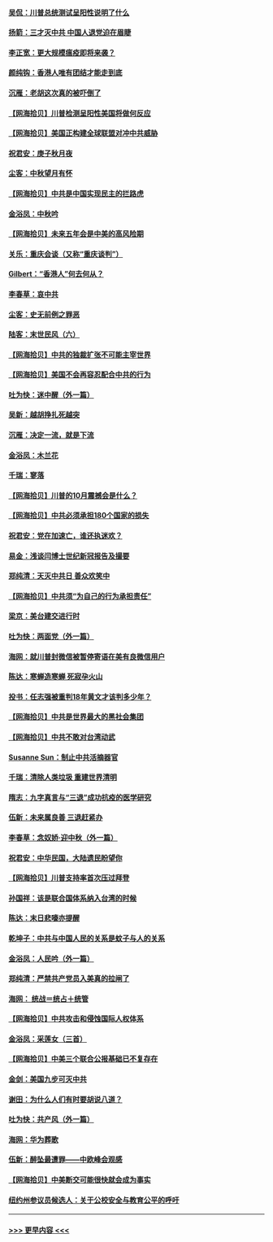 #### [吴侃：川普总统测试呈阳性说明了什么](../pages/nsc993/n12451869.md?t=10041902) 
#### [扬箭：三才灭中共 中国人退党迫在眉睫](../pages/nsc993/n12451842.md?t=10041902) 
#### [李正宽：更大规模瘟疫即将来袭？](../pages/nsc993/n12451455.md?t=10041902) 
#### [颜纯钩：香港人唯有团结才能走到底](../pages/nsc993/n12450870.md?t=10041902) 
#### [沉雁：老胡这次真的被吓倒了](../pages/nsc993/n12449796.md?t=10041902) 
#### [【网海拾贝】川普检测呈阳性美国将做何反应](../pages/nsc993/n12449042.md?t=10041902) 
#### [【网海拾贝】美国正构建全球联盟对冲中共威胁](../pages/nsc993/n12446580.md?t=10041902) 
#### [祝君安：庚子秋月夜](../pages/nsc993/n12445870.md?t=10041902) 
#### [尘客：中秋望月有怀](../pages/nsc993/n12444632.md?t=10041902) 
#### [【网海拾贝】中共是中国实现民主的拦路虎](../pages/nsc993/n12443573.md?t=10041902) 
#### [金浴凤：中秋吟](../pages/nsc993/n12441773.md?t=10041902) 
#### [【网海拾贝】未来五年会是中美的高风险期](../pages/nsc993/n12440760.md?t=10041902) 
#### [关乐：重庆会谈（又称“重庆谈判”）](../pages/nsc993/n12437525.md?t=10041902) 
#### [Gilbert：“香港人”何去何从？](../pages/nsc993/n12435894.md?t=10041902) 
#### [李春草：哀中共](../pages/nsc993/n12435874.md?t=10041902) 
#### [尘客：史无前例之罪恶](../pages/nsc993/n12435762.md?t=10041902) 
#### [陆客：末世民风（六）](../pages/nsc993/n12435354.md?t=10041902) 
#### [【网海拾贝】中共的独裁扩张不可能主宰世界](../pages/nsc993/n12435151.md?t=10041902) 
#### [【网海拾贝】美国不会再容忍配合中共的行为](../pages/nsc993/n12433808.md?t=10041902) 
#### [吐为快：迷中醒（外一篇）](../pages/nsc993/n12433585.md?t=10041902) 
#### [吴新：越胡挣扎死越突](../pages/nsc993/n12433562.md?t=10041902) 
#### [沉雁：决定一流，就是下流](../pages/nsc993/n12432128.md?t=10041902) 
#### [金浴凤：木兰花](../pages/nsc993/n12432124.md?t=10041902) 
#### [千瑞：寥落](../pages/nsc993/n12432071.md?t=10041902) 
#### [【网海拾贝】川普的10月震撼会是什么？](../pages/nsc993/n12431624.md?t=10041902) 
#### [【网海拾贝】中共必须承担180个国家的损失](../pages/nsc993/n12428893.md?t=10041902) 
#### [祝君安：党在加速亡，谁还执迷欢？](../pages/nsc993/n12428652.md?t=10041902) 
#### [易金：浅谈闫博士世纪新冠报告及撮要](../pages/nsc993/n12426822.md?t=10041902) 
#### [郑纯清：天灭中共日 善众欢笑中](../pages/nsc993/n12426784.md?t=10041902) 
#### [【网海拾贝】中共须“为自己的行为承担责任”](../pages/nsc993/n12426067.md?t=10041902) 
#### [梁京：美台建交进行时](../pages/nsc993/n12424066.md?t=10041902) 
#### [吐为快：两面党（外一篇）](../pages/nsc993/n12424043.md?t=10041902) 
#### [海网：就川普封微信被暂停寄语在美有良微信用户](../pages/nsc993/n12424021.md?t=10041902) 
#### [陈达：寒蝉造寒蝉 死寂孕火山](../pages/nsc993/n12423958.md?t=10041902) 
#### [投书：任志强被重判18年黄文才该判多少年？](../pages/nsc993/n12423672.md?t=10041902) 
#### [【网海拾贝】中共是世界最大的黑社会集团](../pages/nsc993/n12423543.md?t=10041902) 
#### [【网海拾贝】中共不敢对台湾动武](../pages/nsc993/n12421418.md?t=10041902) 
#### [Susanne Sun：制止中共活摘器官](../pages/nsc993/n12419654.md?t=10041902) 
#### [千瑞：清除人类垃圾 重建世界清明](../pages/nsc993/n12419414.md?t=10041902) 
#### [隋志：九字真言与“三退”成功抗疫的医学研究](../pages/nsc993/n12419248.md?t=10041902) 
#### [伍新：未来属良善 三退赶紧办](../pages/nsc993/n12418496.md?t=10041902) 
#### [李春草：念奴娇·迎中秋（外一篇）](../pages/nsc993/n12418465.md?t=10041902) 
#### [祝君安：中华民国，大陆遗民盼望你](../pages/nsc993/n12418089.md?t=10041902) 
#### [【网海拾贝】川普支持率首次压过拜登](../pages/nsc993/n12418050.md?t=10041902) 
#### [孙国祥：该是联合国体系纳入台湾的时候](../pages/nsc993/n12417369.md?t=10041902) 
#### [陈达：末日悲嚎亦提醒](../pages/nsc993/n12416736.md?t=10041902) 
#### [乾坤子：中共与中国人民的关系是蚊子与人的关系](../pages/nsc993/n12416632.md?t=10041902) 
#### [金浴凤：人民吟（外一篇）](../pages/nsc993/n12416567.md?t=10041902) 
#### [郑纯清：严禁共产党员入美真的拉闸了](../pages/nsc993/n12416550.md?t=10041902) 
#### [海网： 统战＝统占＋统管](../pages/nsc993/n12416404.md?t=10041902) 
#### [【网海拾贝】中共攻击和侵蚀国际人权体系](../pages/nsc993/n12416250.md?t=10041902) 
#### [金浴凤：采莲女（三首）](../pages/nsc993/n12415517.md?t=10041902) 
#### [【网海拾贝】中美三个联合公报基础已不复存在](../pages/nsc993/n12415054.md?t=10041902) 
#### [金剑：美国九步可灭中共](../pages/nsc993/n12413183.md?t=10041902) 
#### [谢田：为什么人们有时要胡说八道？](../pages/nsc993/n12411861.md?t=10041902) 
#### [吐为快：共产风（外一篇）](../pages/nsc993/n12411761.md?t=10041902) 
#### [海网：华为葬歌](../pages/nsc993/n12410381.md?t=10041902) 
#### [伍新：醉坠最遭罪——中欧峰会观感](../pages/nsc993/n12410364.md?t=10041902) 
#### [【网海拾贝】中美断交可能很快就会成为事实](../pages/nsc993/n12409495.md?t=10041902) 
#### [纽约州参议员候选人：关于公校安全与教育公平的呼吁](../pages/nsc993/n12409228.md?t=10041902) 

----
#### [ >>> 更早内容 <<< ](../indexes/nsc993-earlier.md)
